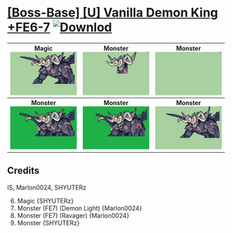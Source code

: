 # [\[Boss-Base\] \[U\] Vanilla Demon King +FE6-7](./) [![Downlod](https://img.shields.io/badge/Download--red?style=social&logo=github)](https://minhaskamal.github.io/DownGit/#/home?url=https://github.com/Klokinator/FE-Repo/tree/main/Battle%20Animations%2FMonsters%20-%20Dragons%20and%20Special%2F%5BBoss-Base%5D%20%5BU%5D%20Vanilla%20Demon%20King%20%2BFE6-7)

| <b>Magic</b><br/><img alt="Magic animation" src="./6.%20Magic%20%7BSHYUTERz%7D/Magic.gif"/> | <b>Monster</b><br/><img alt="Monster animation" src="./8.%20Monster/Monster.gif"/> | <b>Monster</b><br/><img alt="Monster animation" src="./8.%20Monster%20(Arm)/Monster.gif"/> |
| :---: | :---: | :---: |
| <b>Monster</b><br/><img alt="Monster animation" src="./8.%20Monster%20(FE7)%20(Demon%20Lgt)/Monster.gif"/> | <b>Monster</b><br/><img alt="Monster animation" src="./8.%20Monster%20(FE7)%20(Ravager)/Monster.gif"/> | <b>Monster</b><br/><img alt="Monster animation" src="./8.%20Monster%20%7BSHYUTERz%7D/Monster.gif"/> |

## Credits

IS, Marlon0024, SHYUTERz

6. Magic {SHYUTERz}
8. Monster (FE7) (Demon Light) {Marlon0024}
8. Monster (FE7) (Ravager) {Marlon0024}
8. Monster {SHYUTERz}

